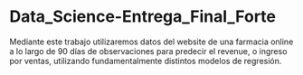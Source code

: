 # Data_Science-Entrega_Final_Forte
Mediante este trabajo utilizaremos datos del website de una farmacia online a lo largo de 90 días de observaciones para predecir el revenue, o ingreso por ventas, utilizando fundamentalmente distintos modelos de regresión.

